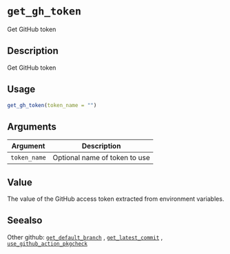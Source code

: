 # `get_gh_token`

Get GitHub token


## Description

Get GitHub token


## Usage

```r
get_gh_token(token_name = "")
```


## Arguments

Argument      |Description
------------- |----------------
`token_name`     |     Optional name of token to use


## Value

The value of the GitHub access token extracted from environment
 variables.


## Seealso

Other github:
 [`get_default_branch`](#getdefaultbranch) ,
 [`get_latest_commit`](#getlatestcommit) ,
 [`use_github_action_pkgcheck`](#usegithubactionpkgcheck)


